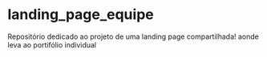 # landing_page_equipe
Repositório  dedicado ao projeto de uma landing page compartilhada! aonde leva ao portifólio individual 
